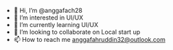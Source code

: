 - 👋 Hi, I’m @anggafach28
- 👀 I’m interested in UI/UX
- 🌱 I’m currently learning UI/UX
- 💞️ I’m looking to collaborate on Local start up
- 📫 How to reach me anggafahruddin32@outlook.com

<!---
anggafach28/anggafach28 is a ✨ special ✨ repository because its `README.md` (this file) appears on your GitHub profile.
You can click the Preview link to take a look at your changes.
--->
